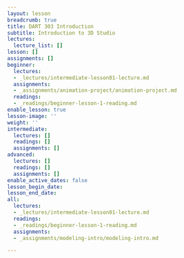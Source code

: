 ```yaml
---
layout: lesson
breadcrumb: true
title: DART 303 Introduction
subtitle: Introduction to 3D Studio
lectures:
  lecture_list: []
lesson: []
assignments: []
beginner:
  lectures:
  - _lectures/intermediate-lesson01-lecture.md
  assignments:
  - _assignments/animation-project/animation-project.md
  readings:
  - _readings/beginner-lesson-1-reading.md
enable_lesson: true
lesson-image: ''
weight: ''
intermediate:
  lectures: []
  readings: []
  assignments: []
advanced:
  lectures: []
  readings: []
  assignments: []
enable_active_dates: false
lesson_begin_date: 
lesson_end_date: 
all:
  lectures:
  - _lectures/intermediate-lesson01-lecture.md
  readings:
  - _readings/beginner-lesson-1-reading.md
  assignments:
  - _assignments/modeling-intro/modeling-intro.md

---
```

